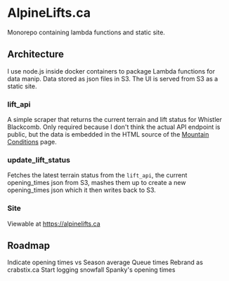 # AlpineLifts.ca

Monorepo containing lambda functions and static site.

## Architecture

I use node.js inside docker containers to package Lambda functions for data manip. Data stored
as json files in S3. The UI is served from S3 as a static site.
### lift_api

A simple scraper that returns the current terrain and lift status for Whistler Blackcomb.
Only required because I don't think the actual API endpoint is public, but the data is
embedded in the HTML source of the [Mountain Conditions](https://www.whistlerblackcomb.com/the-mountain/mountain-conditions/terrain-and-lift-status.aspx) page.

### update_lift_status

Fetches the latest terrain status from the `lift_api`, the current opening_times json from S3,
mashes them up to create a new opening_times json which it then writes back to S3.

### Site

Viewable at https://alpinelifts.ca

## Roadmap

Indicate opening times vs Season average
Queue times
Rebrand as crabstix.ca
Start logging snowfall
Spanky's opening times
